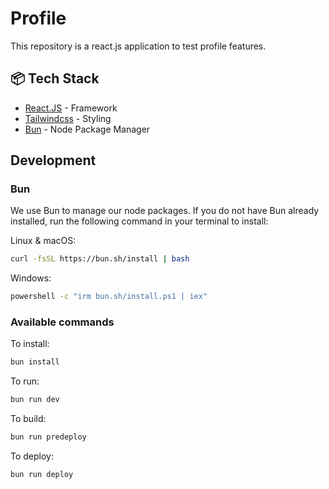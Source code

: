 # Profile

This repository is a react.js application to test profile features.

## 📦 Tech Stack

- [React.JS](https://react.dev/) - Framework
- [Tailwindcss](https://tailwindcss.com/) - Styling
- [Bun](https://bun.sh) - Node Package Manager

## Development

### Bun

We use Bun to manage our node packages. If you do not have Bun already installed, run
the following command in your terminal to install:

Linux & macOS:

```sh
curl -fsSL https://bun.sh/install | bash
```

Windows:

```sh
powershell -c "irm bun.sh/install.ps1 | iex"
```

### Available commands

To install:

```sh
bun install
```

To run:

```sh
bun run dev
```

To build:

```sh
bun run predeploy
```

To deploy:

```sh
bun run deploy
```
